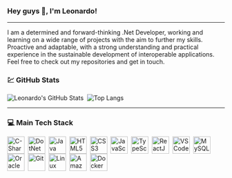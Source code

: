 ### Hey guys :wave:, I'm Leonardo!

---

I am a determined and forward-thinking .Net Developer, working and learning on a wide range of projects with the aim to further my skills. Proactive and adaptable, with a strong understanding and practical experience in the sustainable development of interoperable applications. Feel free to check out my repositories and get in touch.

### :chart: GitHub Stats
![Leonardo's GitHub Stats](https://github-readme-stats.vercel.app/api?username=leolimaf&show_icons=true&theme=midnight-purple&include_all_commits=true&count_private=true)&nbsp;
![Top Langs](https://github-readme-stats.vercel.app/api/top-langs/?username=leolimaf&layout=compact&langs_count=7&theme=midnight-purple)

---
  
### :computer:  Main Tech Stack
<div>
  <img align="center" alt="C-Sharp" height="40" width="40" src="https://cdn.jsdelivr.net/gh/devicons/devicon/icons/csharp/csharp-original.svg">&nbsp;
  <img align="center" alt="DotNet" height="40" width="40" src="https://cdn.jsdelivr.net/gh/devicons/devicon/icons/dotnetcore/dotnetcore-original.svg">&nbsp;
  <img align="center" alt="Java" height="40" width="40" src="https://cdn.jsdelivr.net/gh/devicons/devicon/icons/java/java-original.svg">&nbsp;
  <img align="center" alt="HTML5" height="40" width="40" src="https://cdn.jsdelivr.net/gh/devicons/devicon/icons/html5/html5-original.svg">&nbsp;
  <img align="center" alt="CSS3" height="40" width="40" src="https://cdn.jsdelivr.net/gh/devicons/devicon/icons/css3/css3-original.svg">&nbsp;
  <img align="center" alt="JavaScript" height="40" width="40" src="https://cdn.jsdelivr.net/gh/devicons/devicon/icons/javascript/javascript-original.svg">&nbsp;
  <img align="center" alt="TypeScript" height="40" width="40" src="https://cdn.jsdelivr.net/gh/devicons/devicon/icons/typescript/typescript-original.svg">&nbsp;
  <img align="center" alt="ReactJS" height="40" width="40" src="https://cdn.jsdelivr.net/gh/devicons/devicon/icons/react/react-original.svg">&nbsp;
  <img align="center" alt="VS Code" height="40" width="40" src="https://cdn.jsdelivr.net/gh/devicons/devicon/icons/vscode/vscode-original.svg">&nbsp;
  <img align="center" alt="MySQL" height="40" width="40" src="https://cdn.jsdelivr.net/gh/devicons/devicon/icons/mysql/mysql-original.svg">&nbsp;
  <img align="center" alt="Oracle" height="40" width="40" src="https://cdn.jsdelivr.net/gh/devicons/devicon/icons/oracle/oracle-original.svg">&nbsp;
  <img align="center" alt="Git" height="40" width="40" src="https://cdn.jsdelivr.net/gh/devicons/devicon/icons/git/git-original.svg">&nbsp;
  <img align="center" alt="Linux" height="40" width="40" src="https://cdn.jsdelivr.net/gh/devicons/devicon/icons/linux/linux-original.svg">&nbsp;
  <img align="center" alt="Amazon Web Services" height="40" width="40" src="https://cdn.jsdelivr.net/gh/devicons/devicon/icons/amazonwebservices/amazonwebservices-plain-wordmark.svg">&nbsp;
  <img align="center" alt="Docker" height="40" width="40" src="https://cdn.jsdelivr.net/gh/devicons/devicon/icons/docker/docker-original.svg">&nbsp;
</div>
